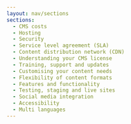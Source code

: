 ```yaml
---
layout: nav/sections
sections:
  - CMS costs
  - Hosting
  - Security
  - Service level agreement (SLA)
  - Content distribution network (CDN)
  - Understanding your CMS license
  - Training, support and updates
  - Customising your content needs 
  - Flexibility of content formats
  - Features and functionality
  - Testing, staging and live sites
  - Social media integration
  - Accessibility
  - Multi languages
---
```


